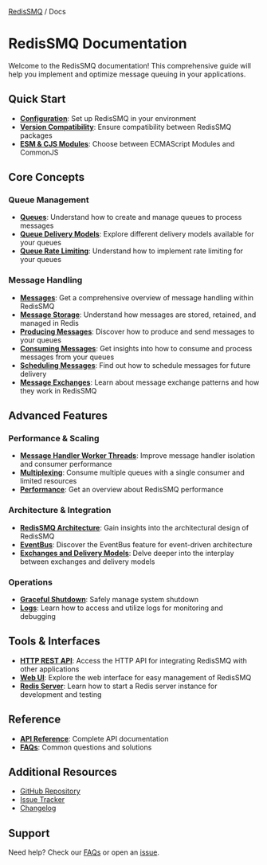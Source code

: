 [RedisSMQ](../README.md) / Docs

# RedisSMQ Documentation

Welcome to the RedisSMQ documentation! This comprehensive guide will help you implement and optimize message queuing in your applications.

## Quick Start

- **[Configuration](configuration.md)**: Set up RedisSMQ in your environment
- **[Version Compatibility](version-compatibility.md)**: Ensure compatibility between RedisSMQ packages
- **[ESM & CJS Modules](esm-cjs-modules.md)**: Choose between ECMAScript Modules and CommonJS

## Core Concepts

### Queue Management

- **[Queues](queues.md)**: Understand how to create and manage queues to process messages
- **[Queue Delivery Models](queue-delivery-models.md)**: Explore different delivery models available for your queues
- **[Queue Rate Limiting](queue-rate-limiting.md)**: Understand how to implement rate limiting for your queues

### Message Handling

- **[Messages](messages.md)**: Get a comprehensive overview of message handling within RedisSMQ
- **[Message Storage](message-storage.md)**: Understand how messages are stored, retained, and managed in Redis
- **[Producing Messages](producing-messages.md)**: Discover how to produce and send messages to your queues
- **[Consuming Messages](consuming-messages.md)**: Get insights into how to consume and process messages from your queues
- **[Scheduling Messages](scheduling-messages.md)**: Find out how to schedule messages for future delivery
- **[Message Exchanges](message-exchanges.md)**: Learn about message exchange patterns and how they work in RedisSMQ

## Advanced Features

### Performance & Scaling

- **[Message Handler Worker Threads](message-handler-worker-threads.md)**: Improve message handler isolation and consumer performance
- **[Multiplexing](multiplexing.md)**: Consume multiple queues with a single consumer and limited resources
- **[Performance](performance.md)**: Get an overview about RedisSMQ performance

### Architecture & Integration

- **[RedisSMQ Architecture](redis-smq-architecture.md)**: Gain insights into the architectural design of RedisSMQ
- **[EventBus](event-bus.md)**: Discover the EventBus feature for event-driven architecture
- **[Exchanges and Delivery Models](exchanges-and-delivery-models.md)**: Delve deeper into the interplay between exchanges and delivery models

### Operations

- **[Graceful Shutdown](graceful-shutdown.md)**: Safely manage system shutdown
- **[Logs](https://github.com/weyoss/redis-smq/blob/master/packages/redis-smq-common/docs/logger.md)**: Learn how to access and utilize logs for monitoring and debugging

## Tools & Interfaces

- **[HTTP REST API](../../../packages/redis-smq-rest-api/README.md)**: Access the HTTP API for integrating RedisSMQ with other applications
- **[Web UI](../../../packages/redis-smq-web-ui/README.md)**: Explore the web interface for easy management of RedisSMQ
- **[Redis Server](../../../packages/redis-smq-common/docs/redis-server.md)**: Learn how to start a Redis server instance for development and testing

## Reference

- **[API Reference](api/README.md)**: Complete API documentation
- **[FAQs](faqs/README.md)**: Common questions and solutions

## Additional Resources

- [GitHub Repository](https://github.com/weyoss/redis-smq)
- [Issue Tracker](https://github.com/weyoss/redis-smq/issues)
- [Changelog](https://github.com/weyoss/redis-smq/blob/master/CHANGELOG.md)

## Support

Need help? Check our [FAQs](faqs/README.md) or open an [issue](https://github.com/weyoss/redis-smq/issues).
